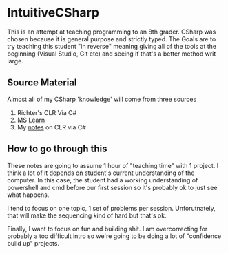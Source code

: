 # IntuitiveCSharp

This is an attempt at teaching programming to an 8th grader. CSharp was chosen because it is general purpose and strictly typed. 
The Goals are to try teaching this student "in reverse" meaning giving all of the tools at the beginning (Visual Studio, Git etc) and
seeing if that's a better method writ large.


## Source Material

Almost all of my CSharp 'knowledge' will come from three sources

1. Richter's CLR Via C#
2. MS [Learn](https://learn.microsoft.com/en-us)
3. My [notes](https://github.com/microsoft/Flash_University/tree/main/CLR_via_CSharp) on CLR via C#

## How to go through this

These notes are going to assume 1 hour of "teaching time" with 1 project. I think a lot of it depends on student's current understanding of the computer. 
In this case, the student had a working understanding of powershell and cmd before our first session so it's probably ok to just see what happens.

I tend to focus on one topic, 1 set of problems per session. Unforutnately, that will make the sequencing kind of hard but that's ok.

Finally, I want to focus on fun and building shit. I am overcorrecting for probably a too difficult intro so we're going to be doing a lot of "confidence build up" projects.
